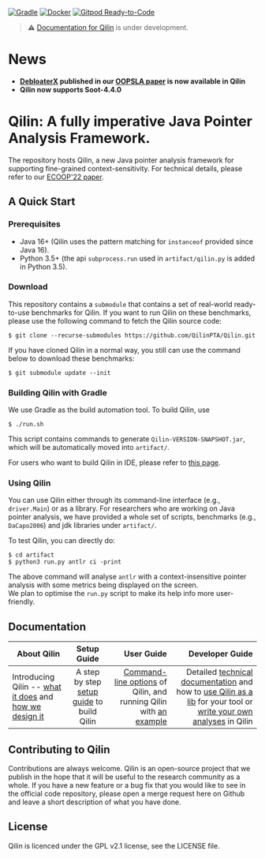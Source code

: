 [![Gradle](https://github.com/QilinPTA/Qilin/actions/workflows/gradle.yml/badge.svg?event=push)](https://github.com/QilinPTA/Qilin/actions/workflows/gradle.yml)
[![Docker](https://github.com/QilinPTA/Qilin/actions/workflows/docker-image.yml/badge.svg?event=push)](https://github.com/QilinPTA/Qilin/actions/workflows/docker-image.yml)
[![Gitpod Ready-to-Code](https://img.shields.io/badge/Gitpod-Ready--to--Code-blue?logo=gitpod)](https://gitpod.io/#https://github.com/QilinPTA/Qilin) 

> :warning: [Documentation for Qilin](https://qilinpta.github.io/) is under development.
# News
* <b>[DebloaterX](https://github.com/DongjieHe/DebloaterX) published in our [OOPSLA paper](https://dongjiehe.github.io/mypaper/OOPSLA2023_DebloaterX_Preprint.pdf) is now available in Qilin</b>
* <b>Qilin now supports Soot-4.4.0</b>
# Qilin: A fully imperative Java Pointer Analysis Framework.
The repository hosts Qilin, a new Java pointer analysis framework for supporting fine-grained context-sensitivity. For technical details, please refer to our [ECOOP'22 paper](https://drops.dagstuhl.de/entities/document/10.4230/LIPIcs.ECOOP.2022.30).

## A Quick Start
### Prerequisites
* Java 16+ (Qilin uses the pattern matching for `instanceof` provided since Java 16).
* Python 3.5+ (the api `subprocess.run` used in `artifact/qilin.py` is added in Python 3.5).

### Download
This repository contains a `submodule` that contains a set of real-world ready-to-use benchmarks for Qilin. 
If you want to run Qilin on these benchmarks, please use the following command to fetch the Qilin source code:
```
$ git clone --recurse-submodules https://github.com/QilinPTA/Qilin.git
```

If you have cloned Qilin in a normal way, you still can use the command below to download these benchmarks:
```
$ git submodule update --init
```
### Building Qilin with Gradle
We use Gradle as the build automation tool. To build Qilin, use
```
$ ./run.sh
```
This script contains commands to generate `Qilin-VERSION-SNAPSHOT.jar`, which will be automatically moved into `artifact/`.

For users who want to build Qilin in IDE, please refer to [this page](https://github.com/QilinPTA/Qilin/wiki/Set-up-the-Debugging-Environment-for-Qilin-in-IntelliJ-IDEA).

### Using Qilin
You can use Qilin either through its command-line interface (e.g., `driver.Main`) or as a library.
For researchers who are working on Java pointer analysis, we have provided a whole set of scripts, benchmarks (e.g., `DaCapo2006`) and jdk libraries under `artifact/`.

To test Qilin, you can directly do:
```
$ cd artifact
$ python3 run.py antlr ci -print
```
The above command will analyse `antlr` with a context-insensitive pointer analysis with some metrics being displayed on the screen.  
We plan to optimise the `run.py` script to make its help info more user-friendly.

## Documentation

| About Qilin       | Setup  Guide         | User Guide  | Developer Guide  |
| ------------- |:-------------:| -----:|-----:|
| Introducing Qilin -- [what it does](https://qilinpta.github.io/Qilin/#what-is-qilin) and [how we design it](https://github.com/QilinPTA/Qilin/wiki/Qilin-Design#qilin-design)      | A step by step [setup guide](https://github.com/QilinPTA/Qilin/wiki/Setup-Guide#getting-started) to build Qilin | [Command-line options](https://github.com/QilinPTA/Qilin/wiki/Full-list-of-Qilin-options) of Qilin, and running Qilin with [an example](https://github.com/QilinPTA/Qilin/wiki/Analyse-a-Simple-Java-Program#an-example) | Detailed [technical documentation](https://qilinpta.github.io/Qilin/QilinCodeStructure.html) and how to [use Qilin as a lib](https://github.com/QilinPTA/Qilin/wiki/Qilin-as-a-lib) for your tool or [write your own analyses](https://github.com/QilinPTA/Qilin/wiki/Write-your-own-analysis-in-Qilin) in Qilin |

## Contributing to Qilin
Contributions are always welcome. Qilin is an open-source project that we publish in the hope that it will be useful to the research community as a whole. 
If you have a new feature or a bug fix that you would like to see in the official code repository, please open a merge request here on Github and leave a short description of what you have done.

## License
Qilin is licenced under the GPL v2.1 license, see the LICENSE file.


